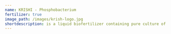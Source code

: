 ```yaml
---
name: KRISHI - Phosphobacterium
fertilizer: true
image_path: /images/krish-logo.jpg
shortdescription: is a liquid biofertilizer containing pure culture of naturally occurring soil-borne phosphorus solubilising bacterium.
---
```

